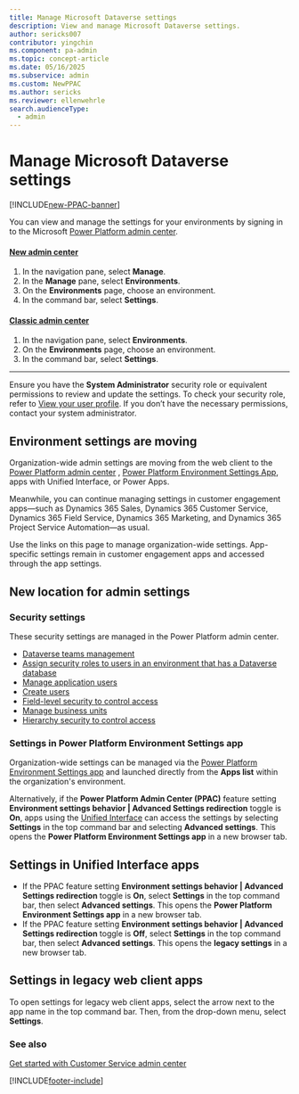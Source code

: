 ```yaml
---
title: Manage Microsoft Dataverse settings 
description: View and manage Microsoft Dataverse settings.
author: sericks007
contributor: yingchin
ms.component: pa-admin
ms.topic: concept-article
ms.date: 05/16/2025
ms.subservice: admin
ms.custom: NewPPAC
ms.author: sericks
ms.reviewer: ellenwehrle
search.audienceType: 
  - admin
---
```

# Manage Microsoft Dataverse settings

[!INCLUDE[new-PPAC-banner](~/includes/new-PPAC-banner.md)]

You can view and manage the settings for your environments by signing in to the Microsoft [Power Platform admin center](https://admin.powerplatform.microsoft.com).

#### [New admin center](#tab/new)
1. In the navigation pane, select **Manage**.
1. In the **Manage** pane, select **Environments**.
1. On the **Environments** page, choose an environment.
1. In the command bar, select **Settings**. 

#### [Classic admin center](#tab/classic)
1. In the navigation pane, select **Environments**.
1. On the **Environments** page, choose an environment.
1. In the command bar, select **Settings**.  
---

Ensure you have the **System Administrator** security role or equivalent permissions to review and update the settings. To check your security role, refer to [View your user profile](/powerapps/user/view-your-user-profile). If you don’t have the necessary permissions, contact your system administrator.

## Environment settings are moving

Organization-wide admin settings are moving from the web client to the [Power Platform admin center](https://admin.powerplatform.microsoft.com) , [Power Platform Environment Settings App](environment-settings-app.md), apps with Unified Interface, or Power Apps. 

Meanwhile, you can continue managing settings in customer engagement apps—such as Dynamics 365 Sales, Dynamics 365 Customer Service, Dynamics 365 Field Service, Dynamics 365 Marketing, and Dynamics 365 Project Service Automation—as usual.

Use the links on this page to manage organization-wide settings. App-specific settings remain in customer engagement apps and accessed through the app settings.

## New location for admin settings

### Security settings

These security settings are managed in the Power Platform admin center.

- [Dataverse teams management](manage-teams.md)
- [Assign security roles to users in an environment that has a Dataverse database](database-security-configure.md#assign-security-roles-to-users-in-an-environment-that-has-a-dataverse-database)
- [Manage application users](manage-application-users.md)
- [Create users](create-users.md)
- [Field-level security to control access](field-level-security.md)
- [Manage business units](create-edit-business-units.md)
- [Hierarchy security to control access](hierarchy-security.md)

### Settings in Power Platform Environment Settings app

Organization-wide settings can be managed via the [Power Platform Environment Settings app](environment-settings-app.md) and launched directly from the **Apps list** within the organization's environment.

Alternatively, if the **Power Platform Admin Center (PPAC)** feature setting **Environment settings behavior | Advanced Settings redirection** toggle is **On**, apps using the [Unified Interface](about-unified-interface.md) can access the settings by selecting **Settings** in the top command bar and selecting **Advanced settings**. This opens the **Power Platform Environment Settings app** in a new browser tab.

## Settings in Unified Interface apps
- If the PPAC feature setting **Environment settings behavior | Advanced Settings redirection** toggle is **On**, select **Settings** in the top command bar, then select **Advanced settings**. This opens the **Power Platform Environment Settings app** in a new browser tab.
- If the PPAC feature setting **Environment settings behavior | Advanced Settings redirection** toggle is **Off**, select **Settings** in the top command bar, then select **Advanced settings**. This opens the **legacy settings** in a new browser tab.

## Settings in legacy web client apps

To open settings for legacy web client apps, select the arrow next to the app name in the top command bar. Then, from the drop-down menu, select **Settings**. 

### See also
[Get started with Customer Service admin center](/dynamics365/customer-service/cs-admin-center)



[!INCLUDE[footer-include](../includes/footer-banner.md)]
